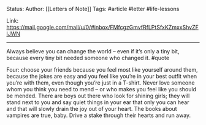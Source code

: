 Status:
Author: [[Letters of Note]]
Tags: #article #letter #life-lessons

Link: https://mail.google.com/mail/u/0/#inbox/FMfcgzGmvfRfLPtSfxKZmxxShvZFlJWN
***
 Always believe you can change the world – even if it’s only a tiny bit, because every tiny bit needed someone who changed it. #quote 
 
Four: choose your friends because you feel most like yourself around them, because the jokes are easy and you feel like you’re in your best outfit when you’re with them, even though you’re just in a T-shirt. Never love someone whom you think you need to mend – or who makes you feel like you should be mended. There are boys out there who look for shining girls; they will stand next to you and say quiet things in your ear that only you can hear and that will slowly drain the joy out of your heart. The books about vampires are true, baby. Drive a stake through their hearts and run away.